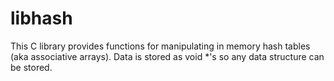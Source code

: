 # libhash
This C library provides functions for manipulating in memory hash tables (aka associative arrays). Data is stored as void *'s so any data structure can be stored.
